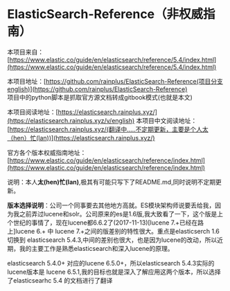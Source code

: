 # ElasticSearch-Reference（非权威指南）

本项目来自：[https://www.elastic.co/guide/en/elasticsearch/reference/5.4/index.html](https://www.elastic.co/guide/en/elasticsearch/reference/5.4/index.html)

本项目地址：[https://github.com/rainplus/ElasticSearch-Reference(项目分支english)](https://github.com/rainplus/ElasticSearch-Reference)  
项目中的python脚本是抓取官方源文档转成gitbook模式(也就是本文)

本项目阅读地址：[https://elasticsearch.rainplus.xyz/](https://elasticsearch.rainplus.xyz/v/english)
本项目中文阅读地址：[https://elasticsearch.rainplus.xyz/(翻译中.....不定期更新，主要是个人太（hen）忙(lan))](https://elasticsearch.rainplus.xyz/)



官方各个版本权威指南地址：[https://www.elastic.co/guide/en/elasticsearch/reference/index.html](https://www.elastic.co/guide/en/elasticsearch/reference/index.html)

说明：本人**太\(hen\)忙\(lan\)**,极其有可能只写下了README.md,同时说明不定期更新。

**版本选择说明**：公司一个同事要去其他地方高就。ES模块架构师说要丢给我，因为我之前弄过lucene和solr。公司原来的es是1.6版,我大致看了一下，这个版是上个世纪的事情了，现在lucene都6.6.2了\(2017-11-13\)\[lucene 7.+已经在路上\]lucene 6.+ 中 lucene 7.+之间的版差别的特性很大。重点是elasticserch 1.6 切换到 elasticsearch 5.4.3,中间的差别也很大，也是因为lucene的改动，所以近期，我的主要工作是熟悉elasticsearch和深入lucene的原理。

elasticsearch 5.4.0+ 对应的lucene 6.5.0+，所以elasticsearch 5.4.3实际的lucene版本是 lucene 6.5.1,我的目标也就是深入了解应用这两个版本，所以选择了elasticsearhc 5.4 的文档进行了翻译
